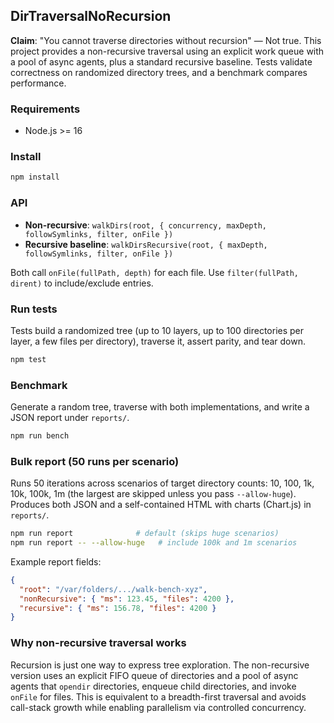 ## DirTraversalNoRecursion

**Claim**: "You cannot traverse directories without recursion" — Not true. This project provides a non-recursive traversal using an explicit work queue with a pool of async agents, plus a standard recursive baseline. Tests validate correctness on randomized directory trees, and a benchmark compares performance.

### Requirements
- Node.js >= 16

### Install
```bash
npm install
```

### API
- **Non-recursive**: `walkDirs(root, { concurrency, maxDepth, followSymlinks, filter, onFile })`
- **Recursive baseline**: `walkDirsRecursive(root, { maxDepth, followSymlinks, filter, onFile })`

Both call `onFile(fullPath, depth)` for each file. Use `filter(fullPath, dirent)` to include/exclude entries.

### Run tests
Tests build a randomized tree (up to 10 layers, up to 100 directories per layer, a few files per directory), traverse it, assert parity, and tear down.
```bash
npm test
```

### Benchmark
Generate a random tree, traverse with both implementations, and write a JSON report under `reports/`.
```bash
npm run bench
```

### Bulk report (50 runs per scenario)
Runs 50 iterations across scenarios of target directory counts: 10, 100, 1k, 10k, 100k, 1m (the largest are skipped unless you pass `--allow-huge`). Produces both JSON and a self-contained HTML with charts (Chart.js) in `reports/`.
```bash
npm run report              # default (skips huge scenarios)
npm run report -- --allow-huge   # include 100k and 1m scenarios
```

Example report fields:
```json
{
  "root": "/var/folders/.../walk-bench-xyz",
  "nonRecursive": { "ms": 123.45, "files": 4200 },
  "recursive": { "ms": 156.78, "files": 4200 }
}
```

### Why non-recursive traversal works
Recursion is just one way to express tree exploration. The non-recursive version uses an explicit FIFO queue of directories and a pool of async agents that `opendir` directories, enqueue child directories, and invoke `onFile` for files. This is equivalent to a breadth-first traversal and avoids call-stack growth while enabling parallelism via controlled concurrency.


